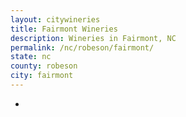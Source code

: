 ```yaml
---
layout: citywineries
title: Fairmont Wineries
description: Wineries in Fairmont, NC
permalink: /nc/robeson/fairmont/
state: nc
county: robeson
city: fairmont
---
```

-
